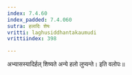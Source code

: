 ```yaml
---
index: 7.4.60
index_padded: 7.4.060
sutra: हलादिः शेषः
vritti: laghusiddhantakaumudi
vrittiindex: 398

---
```

अभ्यासस्यादिर्हल् शिष्यते अन्ये हलो लुप्यन्ते। इति वलोपः॥